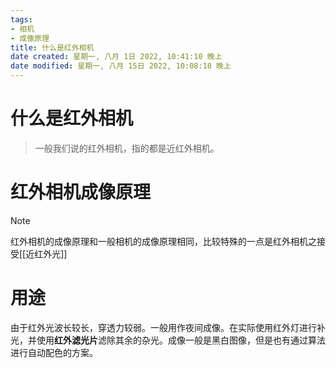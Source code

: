 ```yaml
---
tags: 
- 相机
- 成像原理
title: 什么是红外相机
date created: 星期一, 八月 1日 2022, 10:41:10 晚上
date modified: 星期一, 八月 15日 2022, 10:08:18 晚上
---
```

# 什么是红外相机

> 一般我们说的红外相机，指的都是近红外相机。


# 红外相机成像原理

> [!NOTE]
> 
> 红外相机的成像原理和一般相机的成像原理相同，比较特殊的一点是红外相机之接受[[近红外光]]

# 用途

由于红外光波长较长，穿透力较弱。一般用作夜间成像。在实际使用红外灯进行补光，并使用**红外滤光片**滤除其余的杂光。成像一般是黑白图像，但是也有通过算法进行自动配色的方案。


